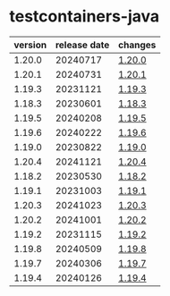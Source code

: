 # testcontainers-java	


|version|release date|changes|
|---|---|---|
|1.20.0|20240717|[1.20.0](./1.20.0-20240717.md)|
|1.20.1|20240731|[1.20.1](./1.20.1-20240731.md)|
|1.19.3|20231121|[1.19.3](./1.19.3-20231121.md)|
|1.18.3|20230601|[1.18.3](./1.18.3-20230601.md)|
|1.19.5|20240208|[1.19.5](./1.19.5-20240208.md)|
|1.19.6|20240222|[1.19.6](./1.19.6-20240222.md)|
|1.19.0|20230822|[1.19.0](./1.19.0-20230822.md)|
|1.20.4|20241121|[1.20.4](./1.20.4-20241121.md)|
|1.18.2|20230530|[1.18.2](./1.18.2-20230530.md)|
|1.19.1|20231003|[1.19.1](./1.19.1-20231003.md)|
|1.20.3|20241023|[1.20.3](./1.20.3-20241023.md)|
|1.20.2|20241001|[1.20.2](./1.20.2-20241001.md)|
|1.19.2|20231115|[1.19.2](./1.19.2-20231115.md)|
|1.19.8|20240509|[1.19.8](./1.19.8-20240509.md)|
|1.19.7|20240306|[1.19.7](./1.19.7-20240306.md)|
|1.19.4|20240126|[1.19.4](./1.19.4-20240126.md)|
